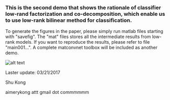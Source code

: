 ### This is the second demo that shows the rationale of classifier low-rand factorization and co-decomposition, which enable us to use low-rank bilinear method for classification.

To generate the figures in the paper, please simply run matlab files starting with "savefig". The "mat" files stores all the intermediate results from low-rank models. If you want to reproduce the results, please refer to file "main001...". A complete matconvnet toolbox will be included as another demo.


![alt text](https://github.com/aimerykong/Low-Rank-Bilinear-Pooling/blob/master/demo1_quickTrainCaffe/trainBird_All.log.jpg "fine-tuning whole model")


Laster update: 03/21/2017

Shu Kong 

aimerykong attt gmail dot commmmmm





